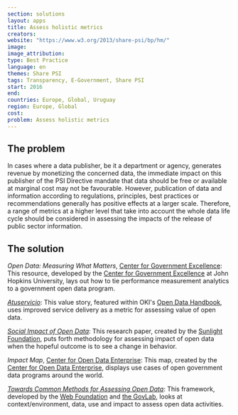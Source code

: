 ```yaml
---
section: solutions
layout: apps
title: Assess holistic metrics
creators: 
website: "https://www.w3.org/2013/share-psi/bp/hm/"
image: 
image_attribution:
type: Best Practice  
language: en
themes: Share PSI
tags: Transparency, E-Government, Share PSI
start: 2016
end: 
countries: Europe, Global, Uruguay
region: Europe, Global
cost: 
problem: Assess holistic metrics
---
```


## The problem
In cases where a data publisher, be it a department or agency, generates revenue by monetizing the concerned data, the immediate impact on this publisher of the PSI Directive mandate that data should be free or available at marginal cost may not be favourable. However, publication of data and information according to regulations, principles, best practices or recommendations generally has positive effects at a larger scale. Therefore, a range of metrics at a higher level that take into account the whole data life cycle should be considered in assessing the impacts of the release of public sector information.

## The solution
_Open Data: Measuring What Matters_, [Center for Government Excellence](http://govex.jhu.edu/open-data-measuring-what-matters/): This resource, developed by the [Center for Government Excellence](http://govex.jhu.edu/) at John Hopkins University, lays out how to tie performance measurement analytics to a government open data program.

[_Atuservicio_](http://opendatahandbook.org/value-stories/en/latam-health/): This value story, featured within OKI's [Open Data Handbook](opendatahandbook.org), uses improved service delivery as a metric for assessing value of open data. 

[_Social Impact of Open Data_](https://www.scribd.com/doc/263776138/The-Social-Impact-of-Open-Data): This research paper, created by the [Sunlight Foundation](sunlightfoundation.com), puts forth methodology for assessing impact of open data when the hopeful outcome is to see a change in behavior.

_Impact Map_, [Center for Open Data Enterprise](http://opendataenterprise.org/map.html): This map, created by the [Center for Open Data Enterprise](http://opendataenterprise.org/), displays use cases of open government data programs around the world.

[_Towards Common Methods for Assessing Open Data_](http://opendataresearch.org/sites/default/files/posts/Common%20Assessment%20Workshop%20Report.pdf): This framework, developed by the [Web Foundation](http://webfoundation.org/) and [the GovLab](thegovlab.org), looks at context/environment, data, use and impact to assess open data activities.

